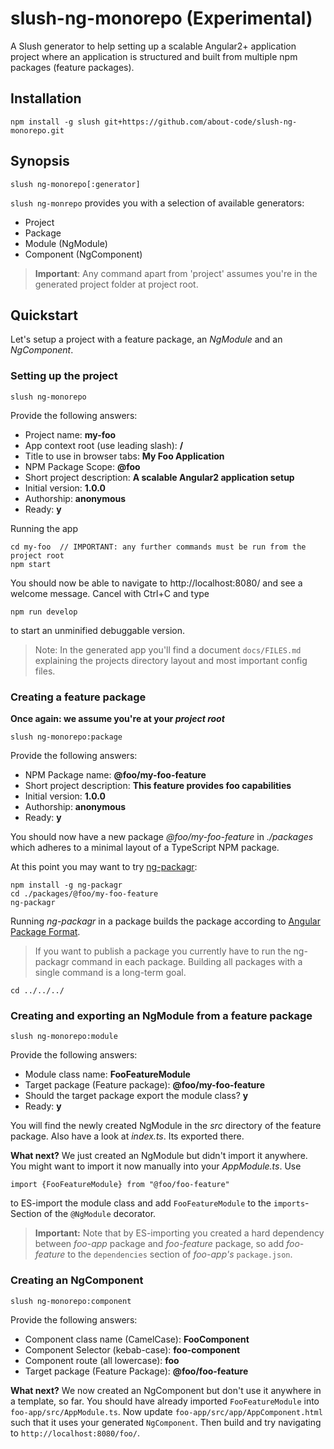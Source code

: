 # slush-ng-monorepo (Experimental)

A Slush generator to help setting up a scalable Angular2+ application project
where an application is structured and built from multiple npm packages
(feature packages).

## Installation

```
npm install -g slush git+https://github.com/about-code/slush-ng-monorepo.git
```

## Synopsis
```
slush ng-monorepo[:generator]
```

`slush ng-monrepo` provides you with a selection of available generators:

- Project
- Package
- Module (NgModule)
- Component (NgComponent)

> **Important**: Any command apart from 'project' assumes you're in the generated
project folder at project root.

## Quickstart

Let's setup a project with a feature package, an *NgModule* and an *NgComponent*.

### Setting up the project

```
slush ng-monorepo
```

Provide the following answers:
- Project name: **my-foo**
- App context root (use leading slash): **/**
- Title to use in browser tabs: **My Foo Application**
- NPM Package Scope: **@foo**
- Short project description: **A scalable Angular2 application setup**
- Initial version: **1.0.0**
- Authorship: **anonymous**
- Ready: **y**

Running the app
```
cd my-foo  // IMPORTANT: any further commands must be run from the project root
npm start
```
You should now be able to navigate to http://localhost:8080/ and see a welcome
message. Cancel with Ctrl+C and type
```
npm run develop
```
to start an unminified debuggable version.

> Note: In the generated app you'll find a document `docs/FILES.md` explaining
the projects directory layout and most important config files.

### Creating a feature package

**Once again: we assume you're at your *project root***

```
slush ng-monorepo:package
```
Provide the following answers:
- NPM Package name: **@foo/my-foo-feature**
- Short project description: **This feature provides foo capabilities**
- Initial version: **1.0.0**
- Authorship: **anonymous**
- Ready: **y**

You should now have a new package *@foo/my-foo-feature* in *./packages* which
adheres to a minimal layout of a TypeScript NPM package.

At this point you may want to try [ng-packagr](https://github.com/dherges/ng-packagr):
```
npm install -g ng-packagr
cd ./packages/@foo/my-foo-feature
ng-packagr
```
Running *ng-packagr* in a package builds the package according to
[Angular Package Format](https://docs.google.com/document/d/1CZC2rcpxffTDfRDs6p1cfbmKNLA6x5O-NtkJglDaBVs/preview).

> If you want to publish a package you currently have to run the ng-packagr
command in each package. Building all packages with a single command is a
long-term goal.

```
cd ../../../
```

### Creating and exporting an NgModule from a feature package
```
slush ng-monorepo:module
```
Provide the following answers:
- Module class name: **FooFeatureModule**
- Target package (Feature package): **@foo/my-foo-feature**
- Should the target package export the module class? **y**
- Ready: **y**

You will find the newly created NgModule in the *src* directory of the feature
package. Also have a look at *index.ts*. Its exported there.

**What next?**
We just created an NgModule but didn't import it anywhere. You might want to import
it now manually into your *AppModule.ts*. Use
```
import {FooFeatureModule} from "@foo/foo-feature"
```
to ES-import the module class and add `FooFeatureModule` to the `imports`-Section
of the `@NgModule` decorator.

> **Important:** Note that by ES-importing you created a hard dependency between
*foo-app* package and *foo-feature* package, so add *foo-feature* to the
`dependencies` section of *foo-app's* `package.json`.


### Creating an NgComponent
```
slush ng-monorepo:component
```
Provide the following answers:
- Component class name (CamelCase): **FooComponent**
- Component Selector (kebab-case): **foo-component**
- Component route (all lowercase): **foo**
- Target package (Feature Package): **@foo/foo-feature**

**What next?**
We now created an NgComponent but don't use it anywhere in a template, so far.
You should have already imported `FooFeatureModule` into `foo-app/src/AppModule.ts`.
Now update `foo-app/src/app/AppComponent.html` such that it uses your generated
`NgComponent`. Then build and try navigating to `http://localhost:8080/foo/`.
